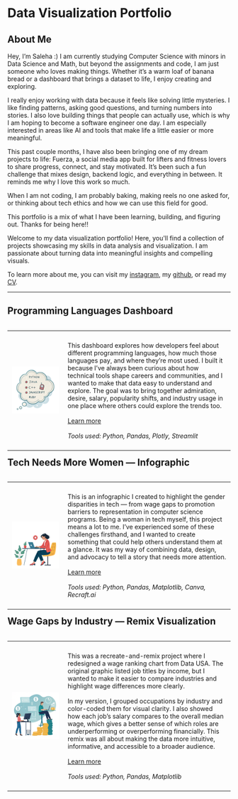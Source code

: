# Data Visualization Portfolio

## About Me
Hey, I’m Saleha :)
I am currently studying Computer Science with minors in Data Science and Math, but beyond the assignments and code, I am just someone who loves making things. Whether it’s a warm loaf of banana bread or a dashboard that brings a dataset to life, I enjoy creating and exploring.

I really enjoy working with data because it feels like solving little mysteries. I like finding patterns, asking good questions, and turning numbers into stories. I also love building things that people can actually use, which is why I am hoping to become a software engineer one day. I am especially interested in areas like AI and tools that make life a little easier or more meaningful.

This past couple months, I have also been bringing one of my dream projects to life: Fuerza, a social media app built for lifters and fitness lovers to share progress, connect, and stay motivated. It’s been such a fun challenge that mixes design, backend logic, and everything in between. It reminds me why I love this work so much.

When I am not coding, I am probably baking, making reels no one asked for, or thinking about tech ethics and how we can use this field for good.

This portfolio is a mix of what I have been learning, building, and figuring out. Thanks for being here!!

Welcome to my data visualization portfolio! Here, you'll find a collection of projects showcasing my skills in data analysis and visualization. I am passionate about turning data into meaningful insights and compelling visuals.

<!--Include links to documents or sites that may be useful to your target audience: website, LinkedIn, your cv/resume, github, a community you contribute to, etc -->

To learn more about me, you can visit my [instagram](https://www.instagram.com/salehaa2.0/), my [github](https://github.com/salehaiftikharr), or read my [CV](images/CV.pdf).


---

## Programming Languages Dashboard

<table align="left" style="border-collapse: collapse; border: none;">
    <tr style="border: none;">
        <td style="padding: 10px; width:25%; border: none;"> 
            <img src="./images/proj1.png" alt="Dashboard screenshot">
        </td>
        <td style="padding:10px; width:75%; border: none;" valign="top">
            <p>
            This dashboard explores how developers feel about different programming languages, how much those languages pay, and where they’re most used. 
            I built it because I’ve always been curious about how technical tools shape careers and communities, and I wanted to make that data easy to understand and explore. 
            The goal was to bring together admiration, desire, salary, popularity shifts, and industry usage in one place where others could explore the trends too.
            <br><br>
            <a href="./Project 1/README.md">Learn more</a>
            <br><br>
            <i>Tools used: Python, Pandas, Plotly, Streamlit</i>
            </p>
        </td>
    </tr> 
</table>


## Tech Needs More Women — Infographic

<table align="left" style="border-collapse: collapse; border: none;">
    <tr style="border: none;">
        <td style="padding: 10px; width:25%; border: none;"> 
            <img src="./images/proj2.png" alt="Infographic preview">
        </td>
        <td style="padding:10px; width:75%; border: none;" valign="top">
            <p>
            This is an infographic I created to highlight the gender disparities in tech — from wage gaps to promotion barriers to representation in computer science programs. 
            Being a woman in tech myself, this project means a lot to me. I’ve experienced some of these challenges firsthand, and I wanted to create something that could help others understand them at a glance. 
            It was my way of combining data, design, and advocacy to tell a story that needs more attention.
            <br><br>
            <a href="./Project 2/README.md">Learn more</a>
            <br><br>
            <i>Tools used: Python, Pandas, Matplotlib, Canva, Recraft.ai</i>
            </p>
        </td>
    </tr> 
</table>


## Wage Gaps by Industry — Remix Visualization

<table align="left" style="border-collapse: collapse; border: none;">
    <tr style="border: none;">
        <td style="padding: 10px; width:25%; border: none;"> 
            <img src="./images/proj3.png" alt="Wage comparison visualization">
        </td>
        <td style="padding:10px; width:75%; border: none;" valign="top">
            <p>
            This was a recreate-and-remix project where I redesigned a wage ranking chart from Data USA. The original graphic listed job titles by income, but I wanted to make it easier to compare industries and highlight wage differences more clearly.
            <br><br>
            In my version, I grouped occupations by industry and color-coded them for visual clarity. I also showed how each job’s salary compares to the overall median wage, which gives a better sense of which roles are underperforming or overperforming financially. This remix was all about making the data more intuitive, informative, and accessible to a broader audience.
            <br><br>
            <a href="./Project 3/README.md">Learn more</a>
            <br><br>
            <i>Tools used: Python, Pandas, Matplotlib</i>
            </p>
        </td>
    </tr> 
</table>

